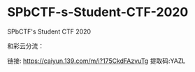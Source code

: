 # SPbCTF-s-Student-CTF-2020
SPbCTF's Student CTF 2020

和彩云分流：

链接: https://caiyun.139.com/m/i?175CkdFAzvuTg  提取码:YAZL  
